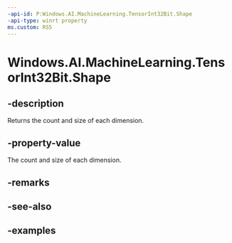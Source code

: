 ```yaml
---
-api-id: P:Windows.AI.MachineLearning.TensorInt32Bit.Shape
-api-type: winrt property
ms.custom: RS5
---
```


<!-- Property syntax.
public IVectorView<long> Shape { get; }
-->

# Windows.AI.MachineLearning.TensorInt32Bit.Shape

## -description
Returns the count and size of each dimension.

## -property-value
The count and size of each dimension.

## -remarks

## -see-also

## -examples
